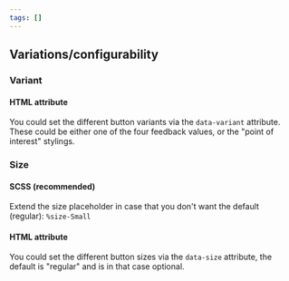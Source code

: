 ```yaml
---
tags: []
---
```


## Variations/configurability

### Variant

#### HTML attribute

You could set the different button variants via the `data-variant` attribute. These could be either one of the four feedback values, or the "point of interest" stylings.

### Size

#### SCSS (recommended)

Extend the size placeholder in case that you don't want the default (regular): `%size-Small`

#### HTML attribute

You could set the different button sizes via the `data-size` attribute, the default is "regular" and is in that case optional.
